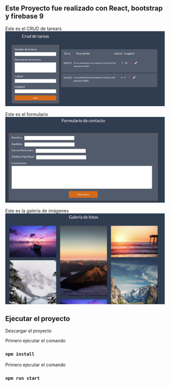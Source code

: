 ## Este Proyecto fue realizado con React, bootstrap y firebase 9


Este es el CRUD de tarears
![](crudTarea.png)

Este es el formulario
![](formulario.png)

Este es la galeria de imágenes
![](galeria.png)

## Ejecutar el proyecto

Descargar el proyecto

Primero ejecutar el comando
### `npm install`

Primero ejecutar el comando
### `npm run start`
